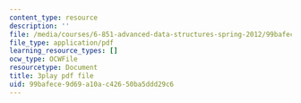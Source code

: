 ```yaml
---
content_type: resource
description: ''
file: /media/courses/6-851-advanced-data-structures-spring-2012/99bafece9d69a10ac42650ba5ddd29c6_u-HHY1ylhHY.pdf
file_type: application/pdf
learning_resource_types: []
ocw_type: OCWFile
resourcetype: Document
title: 3play pdf file
uid: 99bafece-9d69-a10a-c426-50ba5ddd29c6
---
```

